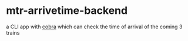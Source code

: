# mtr-arrivetime-backend
a CLI app with [cobra](https://github.com/spf13/cobra) which can check the time of arrival of the coming 3 trains
